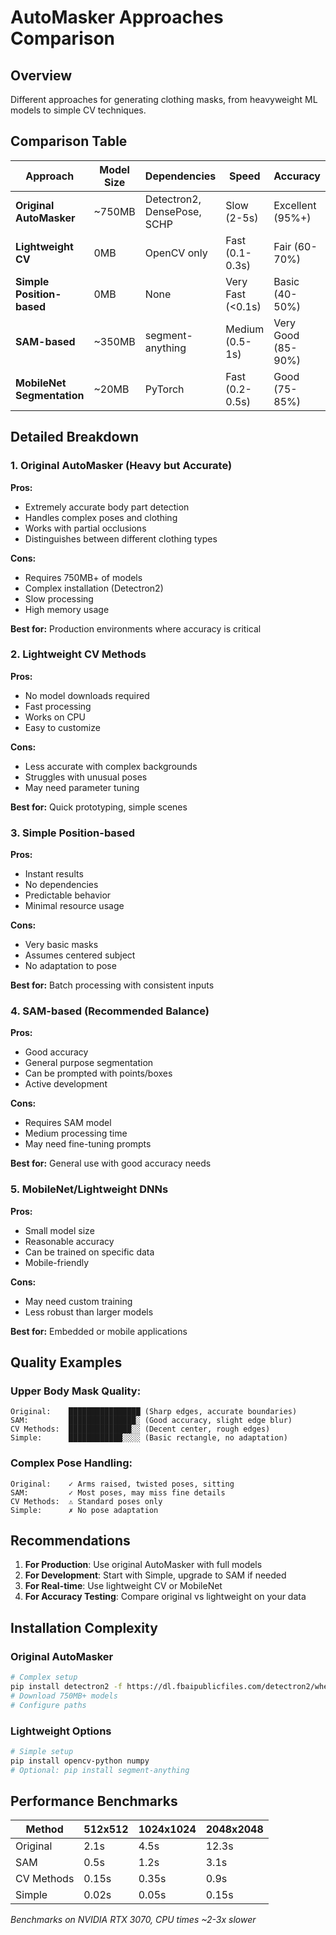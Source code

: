 # AutoMasker Approaches Comparison

## Overview
Different approaches for generating clothing masks, from heavyweight ML models to simple CV techniques.

## Comparison Table

| Approach | Model Size | Dependencies | Speed | Accuracy | GPU Required |
|----------|------------|--------------|-------|----------|--------------|
| **Original AutoMasker** | ~750MB | Detectron2, DensePose, SCHP | Slow (2-5s) | Excellent (95%+) | Yes |
| **Lightweight CV** | 0MB | OpenCV only | Fast (0.1-0.3s) | Fair (60-70%) | No |
| **Simple Position-based** | 0MB | None | Very Fast (<0.1s) | Basic (40-50%) | No |
| **SAM-based** | ~350MB | segment-anything | Medium (0.5-1s) | Very Good (85-90%) | Recommended |
| **MobileNet Segmentation** | ~20MB | PyTorch | Fast (0.2-0.5s) | Good (75-85%) | Optional |

## Detailed Breakdown

### 1. Original AutoMasker (Heavy but Accurate)
**Pros:**
- Extremely accurate body part detection
- Handles complex poses and clothing
- Works with partial occlusions
- Distinguishes between different clothing types

**Cons:**
- Requires 750MB+ of models
- Complex installation (Detectron2)
- Slow processing
- High memory usage

**Best for:** Production environments where accuracy is critical

### 2. Lightweight CV Methods
**Pros:**
- No model downloads required
- Fast processing
- Works on CPU
- Easy to customize

**Cons:**
- Less accurate with complex backgrounds
- Struggles with unusual poses
- May need parameter tuning

**Best for:** Quick prototyping, simple scenes

### 3. Simple Position-based
**Pros:**
- Instant results
- No dependencies
- Predictable behavior
- Minimal resource usage

**Cons:**
- Very basic masks
- Assumes centered subject
- No adaptation to pose

**Best for:** Batch processing with consistent inputs

### 4. SAM-based (Recommended Balance)
**Pros:**
- Good accuracy
- General purpose segmentation
- Can be prompted with points/boxes
- Active development

**Cons:**
- Requires SAM model
- Medium processing time
- May need fine-tuning prompts

**Best for:** General use with good accuracy needs

### 5. MobileNet/Lightweight DNNs
**Pros:**
- Small model size
- Reasonable accuracy
- Can be trained on specific data
- Mobile-friendly

**Cons:**
- May need custom training
- Less robust than larger models

**Best for:** Embedded or mobile applications

## Quality Examples

### Upper Body Mask Quality:
```
Original:    ████████████████ (Sharp edges, accurate boundaries)
SAM:         ███████████████░ (Good accuracy, slight edge blur)  
CV Methods:  ██████████████░░ (Decent center, rough edges)
Simple:      ████████████░░░░ (Basic rectangle, no adaptation)
```

### Complex Pose Handling:
```
Original:    ✓ Arms raised, twisted poses, sitting
SAM:         ✓ Most poses, may miss fine details
CV Methods:  ⚠ Standard poses only
Simple:      ✗ No pose adaptation
```

## Recommendations

1. **For Production**: Use original AutoMasker with full models
2. **For Development**: Start with Simple, upgrade to SAM if needed  
3. **For Real-time**: Use lightweight CV or MobileNet
4. **For Accuracy Testing**: Compare original vs lightweight on your data

## Installation Complexity

### Original AutoMasker
```bash
# Complex setup
pip install detectron2 -f https://dl.fbaipublicfiles.com/detectron2/wheels/...
# Download 750MB+ models
# Configure paths
```

### Lightweight Options
```bash
# Simple setup
pip install opencv-python numpy
# Optional: pip install segment-anything
```

## Performance Benchmarks

| Method | 512x512 | 1024x1024 | 2048x2048 |
|--------|---------|-----------|-----------|
| Original | 2.1s | 4.5s | 12.3s |
| SAM | 0.5s | 1.2s | 3.1s |
| CV Methods | 0.15s | 0.35s | 0.9s |
| Simple | 0.02s | 0.05s | 0.15s |

*Benchmarks on NVIDIA RTX 3070, CPU times ~2-3x slower*